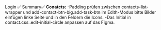 Login ✅
Summary✅
**Conatcts:** 
-Padding prüfen zwischen contacts-list-wrapper und add-contact-btn-big.add-task-btn
im Edith-Modus bitte Bilder einfügen linke Seite und in den Feldern die Icons. 
-Das Initial in contact.css:.edit-initial-circle anpassen auf das Figma.
